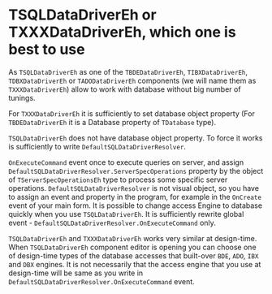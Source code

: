 # TSQLDataDriverEh or TXXXDataDriverEh, which one is best to use

As `TSQLDataDriverEh` as one of the `TBDEDataDriverEh`, `TIBXDataDriverEh`, `TDBXDataDriverEh` or `TADODataDriverEh` components (we will name them as `TXXXDataDriverEh`) allow to work with database without big number of tunings.

For `TXXXDataDriverEh` it is sufficiently to set database object property (For `TBDEDataDriverEh` it is a Database property of `TDatabase` type).

`TSQLDataDriverEh` does not have database object property. To force it works is sufficiently to write `DefaultSQLDataDriverResolver`.

`OnExecuteCommand` event once to execute queries on server, and assign `DefaultSQLDataDriverResolver.ServerSpecOperations`  property by the object of `TServerSpecOperationsEh` type to process some specific server operations. `DefaultSQLDataDriverResolver` is not visual object, so you have to assign an event and property in the program, for example in the `OnCreate` event of your main form. It is possible to change access Engine to database quickly when you use `TSQLDataDriverEh`. It is sufficiently rewrite global event  - `DefaultSQLDataDriverResolver.OnExecuteCommand` only.

`TSQLDataDriverEh` and `TXXXDataDriverEh` works very similar at design-time. When `TSQLDataDriverEh` component editor is opening you can choose one of design-time types of the database accesses that built-over `BDE`, `ADO`, `IBX` and `DBX` engines. It  is not necessarily that the access engine that you use at design-time will be same as you write in `DefaultSQLDataDriverResolver.OnExecuteCommand` event.
